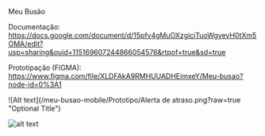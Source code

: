 Meu Busão

Documentação:
https://docs.google.com/document/d/15pfv4gMuOXzgiciTuoWgyevH0tXm5OMA/edit?usp=sharing&ouid=115169607244866054576&rtpof=true&sd=true


Prototipação (FIGMA):
https://www.figma.com/file/XLDFAkA9RMHUUADHEimxeY/Meu-busao?node-id=0%3A1






![Alt text](/meu-busao-mobile/Prototipo/Alerta de atraso.png?raw=true "Optional Title")

![alt text](https://github.com/Aluciney/meu-busao-mobile/blob/main/Prototipo/Home.jpg?raw=true)
